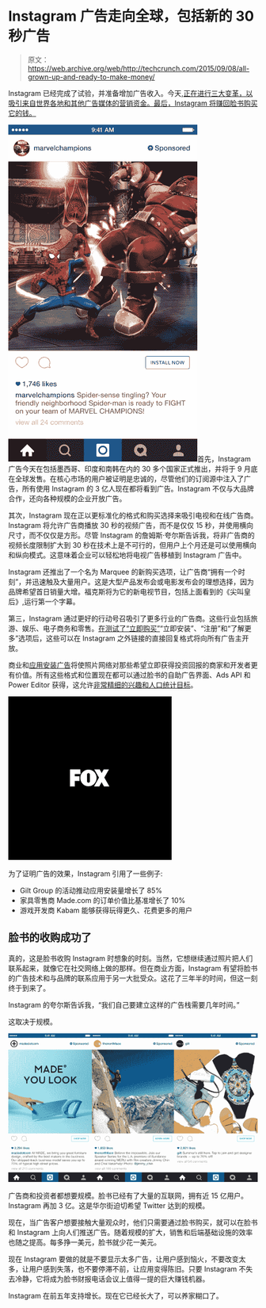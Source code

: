 # Instagram 广告走向全球，包括新的 30 秒广告 

> 原文：<https://web.archive.org/web/http://techcrunch.com/2015/09/08/all-grown-up-and-ready-to-make-money/>

Instagram 已经完成了试验，并准备增加广告收入。今天,[正在进行三大变革，以吸引来自世界各地和其他广告媒体的营销资金。最后，Instagram 将赚回脸书购买它的钱。](https://web.archive.org/web/20230129090124/http://blog.business.instagram.com/post/128686033016/150909-advertisinglaunch)

![MarvelChamp.Kabam.IG.September](img/cb9c4d9740cc30f1d26f05fa71106211.png)首先，Instagram 广告今天在包括墨西哥、印度和南韩在内的 30 多个国家正式推出，并将于 9 月底在全球发售。在核心市场的用户被证明是忠诚的，尽管他们的订阅源中注入了广告，所有使用 Instagram 的 3 亿人现在都将看到广告。Instagram 不仅与大品牌合作，还向各种规模的企业开放广告。

其次，Instagram 现在正以更标准化的格式和购买选择来吸引电视和在线广告商。Instagram 将允许广告商播放 30 秒的视频广告，而不是仅仅 15 秒，并使用横向尺寸，而不仅仅是方形。尽管 Instagram 的詹姆斯·夸尔斯告诉我，将非广告商的视频长度限制扩大到 30 秒在技术上是不可行的，但用户上个月还是可以使用横向和纵向模式。这意味着企业可以轻松地将电视广告移植到 Instagram 广告中。

Instagram 还推出了一个名为 Marquee 的新购买选项，让广告商“拥有一个时刻”，并迅速触及大量用户。这是大型产品发布会或电影发布会的理想选择，因为品牌希望首日销量大增。福克斯将为它的新电视节目，包括上面看到的《尖叫皇后》,运行第一个字幕。

第三，Instagram 通过更好的行动号召吸引了更多行业的广告商。这些行业包括旅游、娱乐、电子商务和零售。[在测试了“立即购买”](https://web.archive.org/web/20230129090124/https://techcrunch.com/2015/03/04/what-advertisers-want/)“立即安装”、“注册”和“了解更多”选项后，这些可以在 Instagram 之外链接的直接回复格式将向所有广告主开放。

商业和[应用安装广告](https://web.archive.org/web/20230129090124/https://techcrunch.com/2015/06/02/adstagram/#.c09dfs:BAYR)将使照片网络对那些希望立即获得投资回报的商家和开发者更有价值。所有这些格式和位置现在都可以通过脸书的自助广告界面、Ads API 和 Power Editor 获得，这允许[非常精细的兴趣和人口统计目标](https://web.archive.org/web/20230129090124/https://techcrunch.com/2014/08/21/instagram-woos-advertisers-brands-with-new-suite-of-business-tools/)。

![Fox Marquee](img/c346ebd6d3d5feed15f3cd4f45154dd3.png)

为了证明广告的效果，Instagram 引用了一些例子:

*   Gilt Group 的活动推动应用安装量增长了 85%
*   家具零售商 Made.com 的订单价值比基准增长了 10%
*   游戏开发商 Kabam 能够获得玩得更久、花费更多的用户

## 脸书的收购成功了

真的，这是脸书收购 Instagram 时想象的时刻。当然，它想继续通过照片把人们联系起来，就像它在社交网络上做的那样。但在商业方面，Instagram 有望将脸书的广告技术和与品牌的联系应用于另一大批受众。这花了三年半的时间，但这一刻终于到来了。

Instagram 的夸尔斯告诉我，“我们自己要建立这样的广告栈需要几年时间。”

这取决于规模。

![Instagram Ads](img/ec2f47d2b3110ba2ec843cf67f8531fd.png)

广告商和投资者都想要规模。脸书已经有了大量的互联网，拥有近 15 亿用户。Instagram 再加 3 亿。这是华尔街迫切希望 Twitter 达到的规模。

现在，当广告客户想要接触大量观众时，他们只需要通过脸书购买，就可以在脸书和 Instagram 上向人们推送广告。随着规模的扩大，销售和后端基础设施的效率也随之提高。每多挣一美元，脸书就少花一美元。

现在 Instagram 要做的就是不要显示太多广告，让用户感到恼火，不要改变太多，让用户感到失落，也不要停滞不前，让应用变得陈旧。只要 Instagram 不失去冷静，它将成为脸书财报电话会议上值得一提的巨大赚钱机器。

Instagram 在前五年支持增长。现在它已经长大了，可以养家糊口了。